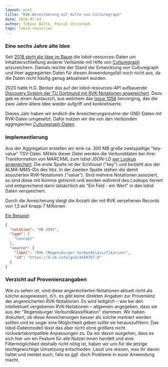 ```yaml
---
layout: post
title: "RVK-Anreicherung mit Hilfe von Culturegraph"
date: 2024-07-04
author: Tobias Bülte, Pascal Christoph
tags: lobid-resources
---
```


### Eine sechs Jahre alte Idee

Seit [2018 steht die Idee im Raum](https://github.com/hbz/lobid-resources/issues/819) die lobid-resources-Daten um Inhaltserschließung anderer Verbünde mit Hilfe von [Culturegraph](https://hub.culturegraph.org/page/about) anzureichern. Damals reichte der Stand der Entwicklung von Culturegraph und ihrer aggregierten Daten für diesen Anwendungsfall noch nicht aus, da die Daten nicht  häufig genug aktualisiert wurden.

2020 hatte H.G. Becker das auf der lobid-resources-API aufbauende [Discovery System der TU Dortmund mit RVK-Notationen angereichert]( https://katalog.ub.tu-dortmund.de/taxonomy/tree ).
Dazu gab es einen Austausch, aus welchem das [Issue 1058](https://github.com/hbz/lobid-resources/issues/1058) hervorging, das die zwei Jahre ältere Idee wieder aufgriff und konkretisierte.

Dieses Jahr haben wir endlich die Anreicherungsroutine der GND-Daten mit RVK-Daten umgesetzt. Dafür nutzen wir die von den Verbünden aggregierten [Culturegraph-Daten](https://data.dnb.de/culturegraph/).

### Implementierung

Aus der Aggregation erstellen wir eine ca. 300 MB große zweispaltige "key-value" TSV-Datei.
Mittels dieser Datei werden die Verbunddaten bei ihrer Transformation von MARCXML zum lobid JSON-LD [per Lookup angereichert](https://github.com/hbz/lobid-resources/pull/2024/files#diff-020b061fcaa03198b32e4683b6bc3321cf890ec08ded8cc43cd88ea8a0514b3fL328).
Die erste Spalte ist der Schlüssel ("key") und besteht aus der ALMA-MMS-IDs des hbz. In der zweiten Spalte stehen die damit assozierten RVK-Notationen ("value"). Sind mehrere Notationen assoziert, so sind diese mit Komma getrennt und werden während des Lookups iteriert und entsprechend dann tatsächlich als "Ein Feld - ein Wert" in den lobid Daten verspeichert.

Durch die Anreicherung steigt die Anzahl der mit RVK versehenen Records von 1,5 auf knapp 7 Millionen.

[Ein Beispiel](https://lobid.org/resources/990062574560206441):

```JSON
{
  "notation": "XB 3592",
  "type": [
    "Concept"
  ],
  "source": {
    "label": "RVK (Regensburger Verbundklassifikation)",
    "id": "https://d-nb.info/gnd/4449787-8"
  }
}
```

### Verzicht auf Provenienzangaben

Wie zu sehen ist, sind diese angereicherten Notationen aktuell nicht als solche ausgewiesen, d.h. es gibt keine direkten Angaben zur Provenienz der angereicherten RVK-Notationen. Es wird lediglich – wie bei den intellektuell vergebenen RVK-Notationen – allgemein angegeben, dass sie aus der "Regensburger Verbundklassifikation" stammen. Wir haben diskutiert, ob diese Anreicherungen besser als solche markiert werden sollten und es sogar eine Möglichkeit geben sollte sie herauszufiltern. Das lobid-Datenmodell lässt das aber nicht ohne größere nicht rückwärtskompatible Anpassungen zu. Da wir davon ausgehen, dass es sich hier um ein Feature für alle Nutzer:innen handelt und eine Filtermöglichkeit deshalb nicht nötig ist, haben wir uns für die jetzige leichtgewichtige Umsetzung entschieden. Lasst uns wissen, was ihr davon haltet und meldet euch, falls es ggf. doch Probleme in eurer Anwendung macht.